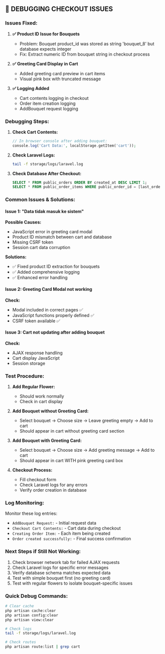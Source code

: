 ## 🔧 DEBUGGING CHECKOUT ISSUES

### Issues Fixed:

1. **✅ Product ID Issue for Bouquets**
   - Problem: Bouquet product_id was stored as string 'bouquet_8' but database expects integer
   - Fix: Extract numeric ID from bouquet string in checkout process

2. **✅ Greeting Card Display in Cart**
   - Added greeting card preview in cart items
   - Visual pink box with truncated message

3. **✅ Logging Added**
   - Cart contents logging in checkout
   - Order item creation logging
   - AddBouquet request logging

### Debugging Steps:

1. **Check Cart Contents:**
   ```php
   // In browser console after adding bouquet:
   console.log('Cart Data:', localStorage.getItem('cart'));
   ```

2. **Check Laravel Logs:**
   ```bash
   tail -f storage/logs/laravel.log
   ```

3. **Check Database After Checkout:**
   ```sql
   SELECT * FROM public_orders ORDER BY created_at DESC LIMIT 1;
   SELECT * FROM public_order_items WHERE public_order_id = [last_order_id];
   ```

### Common Issues & Solutions:

#### Issue 1: "Data tidak masuk ke sistem"
**Possible Causes:**
- JavaScript error in greeting card modal
- Product ID mismatch between cart and database
- Missing CSRF token
- Session cart data corruption

**Solutions:**
- ✅ Fixed product ID extraction for bouquets
- ✅ Added comprehensive logging
- ✅ Enhanced error handling

#### Issue 2: Greeting Card Modal not working
**Check:**
- Modal included in correct pages ✅
- JavaScript functions properly defined ✅
- CSRF token available ✅

#### Issue 3: Cart not updating after adding bouquet
**Check:**
- AJAX response handling
- Cart display JavaScript
- Session storage

### Test Procedure:

1. **Add Regular Flower:**
   - Should work normally
   - Check in cart display

2. **Add Bouquet without Greeting Card:**
   - Select bouquet → Choose size → Leave greeting empty → Add to cart
   - Should appear in cart without greeting card section

3. **Add Bouquet with Greeting Card:**
   - Select bouquet → Choose size → Add greeting message → Add to cart
   - Should appear in cart WITH pink greeting card box

4. **Checkout Process:**
   - Fill checkout form
   - Check Laravel logs for any errors
   - Verify order creation in database

### Log Monitoring:

Monitor these log entries:
- `AddBouquet Request:` - Initial request data
- `Checkout Cart Contents:` - Cart data during checkout
- `Creating Order Item:` - Each item being created
- `Order created successfully:` - Final success confirmation

### Next Steps if Still Not Working:

1. Check browser network tab for failed AJAX requests
2. Check Laravel logs for specific error messages  
3. Verify database schema matches expected data
4. Test with simple bouquet first (no greeting card)
5. Test with regular flowers to isolate bouquet-specific issues

### Quick Debug Commands:

```bash
# Clear cache
php artisan cache:clear
php artisan config:clear
php artisan view:clear

# Check logs
tail -f storage/logs/laravel.log

# Check routes
php artisan route:list | grep cart
```
